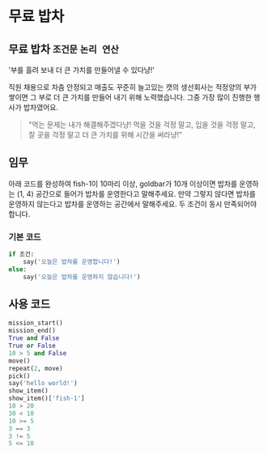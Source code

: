 # 무료 밥차

## 무료 밥차 `조건문` `논리 연산`

'부를 흘려 보내 더 큰 가치를 만들어낼 수 있다냥!'

직원 채용으로 차츰 안정되고 매출도 꾸준히 늘고있는 캣의 생선회사는 적정양의 부가 쌓이면 그 부로 더 큰 가치를 만들어 내기 위해 노력했습니다. 그중 가장 많이 진행한 행사가 밥차였어요.

> "먹는 문제는 내가 해결해주겠다냥! 먹을 것을 걱정 말고, 입을 것을 걱정 말고, 잘 곳을 걱정 말고 더 큰 가치를 위해 시간을 써라냥!"


## 임무

아래 코드를 완성하여 fish-1이 10마리 이상, goldbar가 10개 이상이면 밥차를 운영하는 (1, 4) 공간으로 들어가 밥차를 운영한다고 말해주세요. 만약 그렇지 않다면 밥차를 운영하지 않는다고 밥차를 운영하는 공간에서 말해주세요. 두 조건이 동시 만족되어야 합니다.

### 기본 코드

```python
if 조건:
    say('오늘은 밥차를 운영합니다!')
else:
    say('오늘은 밥차를 운영하지 않습니다!')
```

## 사용 코드

```python
mission_start()
mission_end()
True and False
True or False
10 > 5 and False
move()
repeat(2, move)
pick()
say('hello world!')
show_item()
show_item()['fish-1']
10 > 20
30 < 10
10 >= 5
3 == 3
3 != 5
5 <= 10
```
